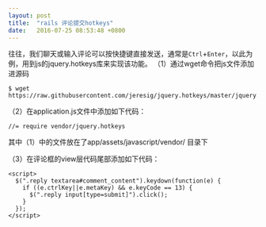 ```yaml
---
layout: post
title:  "rails 评论提交hotkeys"
date:   2016-07-25 08:53:48 +0800
---
```

往往，我们聊天或输入评论可以按快捷键直接发送，通常是`Ctrl`+`Enter`，以此为例，用到js的jquery.hotkeys库来实现该功能。
（1）通过wget命令把js文件添加进源码

```
$ wget https://raw.githubusercontent.com/jeresig/jquery.hotkeys/master/jquery.hotkeys.js
```

（2）在application.js文件中添加如下代码：

```
//= require vendor/jquery.hotkeys
```

其中（1）中的文件放在了app/assets/javascript/vendor/ 目录下

（3）在评论框的view层代码尾部添加如下代码：

```
<script>
  $(".reply textarea#comment_content").keydown(function(e) {
    if ((e.ctrlKey||e.metaKey) && e.keyCode == 13) {
      $(".reply input[type=submit]").click();
    }
  });
</script>
```